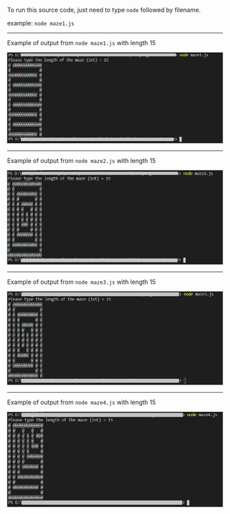 To run this source code, just need to type `node` followed by filename.

example: `node maze1.js`

---

Example of output from `node maze1.js` with length 15

![Image of maze1](https://github.com/AbidFalih/Nusantech-Test/blob/main/images/result-maze1.jpg)

---

Example of output from `node maze2.js` with length 15

![Image of maze2](https://github.com/AbidFalih/Nusantech-Test/blob/main/images/result-maze2.jpg)

---

Example of output from `node maze3.js` with length 15

![Image of maze3](https://github.com/AbidFalih/Nusantech-Test/blob/main/images/result-maze3.jpg)

---

Example of output from `node maze4.js` with length 15

![Image of maze4](https://github.com/AbidFalih/Nusantech-Test/blob/main/images/result-maze4.jpg)
